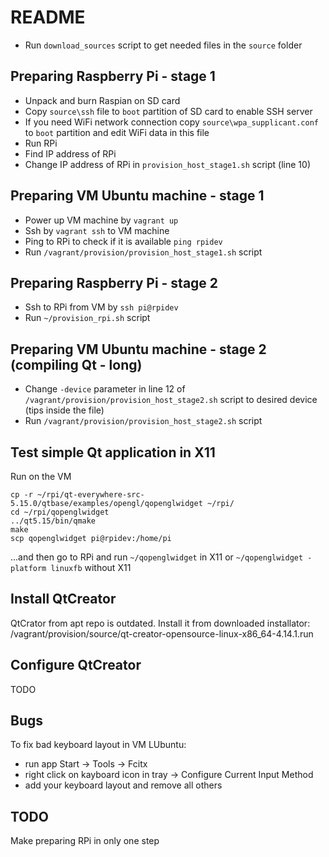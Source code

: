 # README

- Run `download_sources` script to get needed files in the `source` folder

## Preparing Raspberry Pi - stage 1
- Unpack and burn Raspian on SD card
- Copy `source\ssh` file to `boot` partition of SD card to enable SSH server
- If you need WiFi network connection copy `source\wpa_supplicant.conf` to `boot` partition and edit WiFi data in this file
- Run RPi
- Find IP address of RPi
- Change IP address of RPi in `provision_host_stage1.sh` script (line 10)

## Preparing VM Ubuntu machine - stage 1
- Power up VM machine by `vagrant up`
- Ssh by `vagrant ssh` to VM machine
- Ping to RPi to check if it is available `ping rpidev`
- Run `/vagrant/provision/provision_host_stage1.sh` script

## Preparing Raspberry Pi - stage 2
- Ssh to RPi from VM by `ssh pi@rpidev`
- Run `~/provision_rpi.sh` script

## Preparing VM Ubuntu machine - stage 2 (compiling Qt - long)
- Change `-device` parameter in line 12 of `/vagrant/provision/provision_host_stage2.sh` script to desired device (tips inside the file)
- Run `/vagrant/provision/provision_host_stage2.sh` script

## Test simple Qt application in X11

Run on the VM

	cp -r ~/rpi/qt-everywhere-src-5.15.0/qtbase/examples/opengl/qopenglwidget ~/rpi/
	cd ~/rpi/qopenglwidget
	../qt5.15/bin/qmake
	make
	scp qopenglwidget pi@rpidev:/home/pi

...and then go to RPi and run `~/qopenglwidget` in X11 or `~/qopenglwidget -platform linuxfb` without X11

## Install QtCreator

QtCrator from apt repo is outdated. Install it from downloaded installator:
	/vagrant/provision/source/qt-creator-opensource-linux-x86_64-4.14.1.run

## Configure QtCreator

TODO

## Bugs

To fix bad keyboard layout in VM LUbuntu:
- run app Start -> Tools -> Fcitx
- right click on kayboard icon in tray -> Configure Current Input Method
- add your keyboard layout and remove all others

## TODO

Make preparing RPi in only one step
